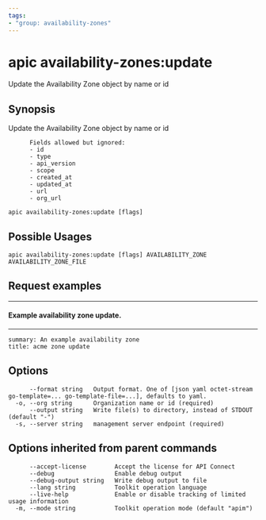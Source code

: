 ```yaml
---
tags:
- "group: availability-zones"
---
```

# apic availability-zones:update

Update the Availability Zone object by name or id

## Synopsis

Update the Availability Zone object by name or id
          
          Fields allowed but ignored:
          - id
          - type
          - api_version
          - scope
          - created_at
          - updated_at
          - url
          - org_url

```
apic availability-zones:update [flags]
```

## Possible Usages

```
apic availability-zones:update [flags] AVAILABILITY_ZONE AVAILABILITY_ZONE_FILE
```

## Request examples

--------------------------------------
#### Example availability zone update.
--------------------------------------

```
summary: An example availability zone
title: acme zone update
```

## Options

```
      --format string   Output format. One of [json yaml octet-stream go-template=... go-template-file=...], defaults to yaml.
  -o, --org string      Organization name or id (required)
      --output string   Write file(s) to directory, instead of STDOUT (default "-")
  -s, --server string   management server endpoint (required)
```

## Options inherited from parent commands

```
      --accept-license        Accept the license for API Connect
      --debug                 Enable debug output
      --debug-output string   Write debug output to file
      --lang string           Toolkit operation language
      --live-help             Enable or disable tracking of limited usage information
  -m, --mode string           Toolkit operation mode (default "apim")
```
